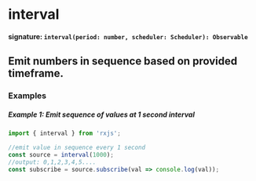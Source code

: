 # interval

#### signature: `interval(period: number, scheduler: Scheduler): Observable`

## Emit numbers in sequence based on provided timeframe.

### Examples

##### Example 1: Emit sequence of values at 1 second interval

```ts
import { interval } from 'rxjs';

//emit value in sequence every 1 second
const source = interval(1000);
//output: 0,1,2,3,4,5....
const subscribe = source.subscribe(val => console.log(val));
```